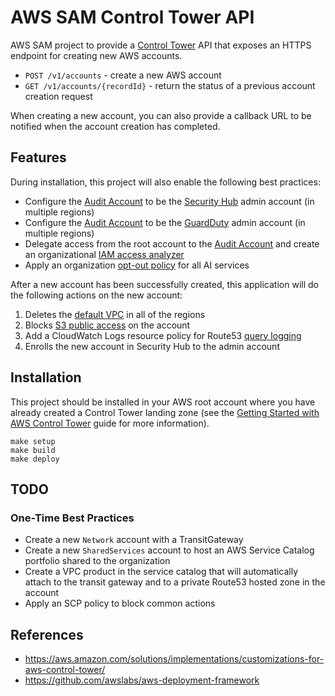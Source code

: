 # AWS SAM Control Tower API

AWS SAM project to provide a [Control Tower](https://aws.amazon.com/controltower/) API that exposes an HTTPS endpoint for creating new AWS accounts.

- `POST /v1/accounts` - create a new AWS account
- `GET /v1/accounts/{recordId}` - return the status of a previous account creation request

When creating a new account, you can also provide a callback URL to be notified when the account creation has completed.

## Features

During installation, this project will also enable the following best practices:

- Configure the [Audit Account](https://docs.aws.amazon.com/controltower/latest/userguide/how-control-tower-works.html#what-is-audit) to be the [Security Hub](https://docs.aws.amazon.com/securityhub/latest/userguide/securityhub-accounts.html) admin account (in multiple regions)
- Configure the [Audit Account](https://docs.aws.amazon.com/controltower/latest/userguide/how-control-tower-works.html#what-is-audit) to be the [GuardDuty](https://docs.aws.amazon.com/guardduty/latest/ug/guardduty_organizations.html) admin account (in multiple regions)
- Delegate access from the root account to the [Audit Account](https://docs.aws.amazon.com/controltower/latest/userguide/how-control-tower-works.html#what-is-audit) and create an organizational [IAM access analyzer](https://docs.aws.amazon.com/IAM/latest/UserGuide/what-is-access-analyzer.html)
- Apply an organization [opt-out policy](https://docs.aws.amazon.com/organizations/latest/userguide/orgs_manage_policies_ai-opt-out_syntax.html#ai-opt-out-policy-examples) for all AI services

After a new account has been successfully created, this application will do the following actions on the new account:

1. Deletes the [default VPC](https://docs.aws.amazon.com/vpc/latest/userguide/default-vpc.html) in all of the regions
2. Blocks [S3 public access](https://docs.aws.amazon.com/AmazonS3/latest/dev/access-control-block-public-access.html) on the account
3. Add a CloudWatch Logs resource policy for Route53 [query logging](https://docs.aws.amazon.com/Route53/latest/DeveloperGuide/query-logs.html)
4. Enrolls the new account in Security Hub to the admin account

## Installation

This project should be installed in your AWS root account where you have already created a Control Tower landing zone (see the [Getting Started with AWS Control Tower](https://docs.aws.amazon.com/controltower/latest/userguide/getting-started-with-control-tower.html) guide for more information).

```
make setup
make build
make deploy
```

## TODO

### One-Time Best Practices

- Create a new `Network` account with a TransitGateway
- Create a new `SharedServices` account to host an AWS Service Catalog portfolio shared to the organization
- Create a VPC product in the service catalog that will automatically attach to the transit gateway and to a private Route53 hosted zone in the account
- Apply an SCP policy to block common actions

## References

- https://aws.amazon.com/solutions/implementations/customizations-for-aws-control-tower/
- https://github.com/awslabs/aws-deployment-framework
